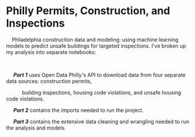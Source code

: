 # Philly Permits, Construction, and Inspections

&nbsp;&nbsp;&nbsp;&nbsp;Philadelphia construction data and modeling: using machine learning models to predict unsafe buildings for targeted inspections.  I've broken up my analysis into separate notebooks:

&nbsp;

</p>

&nbsp;&nbsp;&nbsp;&nbsp; **_Part 1_** uses Open Data Philly's API to download data from four separate data sources: construction permits, <p>
&nbsp;&nbsp;&nbsp;&nbsp;&nbsp;&nbsp;&nbsp;&nbsp;&nbsp;&nbsp; building inspections, housing code violations, and unsafe housing code violations. 


&nbsp;&nbsp;&nbsp;&nbsp;  **_Part 2_** contains the imports needed to run the project.

&nbsp;&nbsp;&nbsp;&nbsp;  **_Part 3_** contains the extensive data cleaning and wrangling needed to run the analysis and models.
